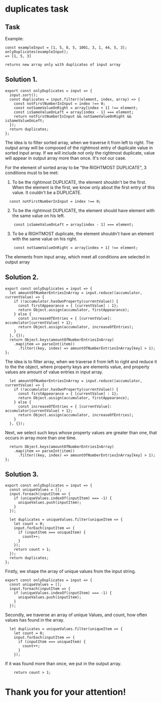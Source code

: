 # duplicates task

## Task
Example:
```
const exampleInput = [1, 5, 8, 5, 1001, 3, 1, 44, 5, 3];
onlyDuplicates(exampleInput);
=> [1, 5, 3]

returns new array only with duplicates of input array
```

## Solution 1.
```
export const onlyDuplicates = input => {
  input.sort();
  const duplicates = input.filter((element, index, array) => {
    const notFirstNumberInInput = index !== 0;
    const notSameValueOnRight = array[index + 1] !== element;
    const isSameValueOnLeft = array[index - 1] === element;
    return notFirstNumberInInput && notSameValueOnRight && isSameValueOnLeft;
  });
  return duplicates;
};

```

The idea is to filter sorted array, when we traverse it from left to right. The output array will be composed of the rightmost entry of duplicate value in sorted input array.
If we will include not only the rightmost duplicate, value will appear in output array more than once. It's not our case.

For the element of sorted array to be "the RIGHTMOST DUPLICATE", 3 conditions must to be met:

1. To be the rightmost DUPLICATE, the element shouldn't be the first. When the element is the first, we know only about the first entry of this value. It couldn't be a DUPLICATE.
```
  const notFirstNumberInInput = index !== 0;
```
2. To be the rightmost DUPLICATE, the element should have element with the same value on his left.
```
  	const isSameValueOnLeft = array[index - 1] === element;
```
3. To be a RIGHTMOST duplicate, the element shouldn't have an element with the same value on his right.
```
	const notSameValueOnRight = array[index + 1] !== element;
```
The elements from input array, which meet all conditions are selected in output array

## Solution 2.
```
export const onlyDuplicates = input => {
  let amountOfNumberEntriesInArray = input.reduce((accumulator, currentValue) => {
    if (!accumulator.hasOwnProperty(currentValue)) {
      const firstAppearance = { [currentValue] : 1};
      return Object.assign(accumulator, firstAppearance);
    } else {
      const increaseOfEntries = { [currentValue]: accumulator[currentValue] + 1};
      return Object.assign(accumulator, increaseOfEntries);
    }
  }, {});
  return Object.keys(amountOfNumberEntriesInArray)
    .map(item => parseInt(item))
      .filter((key, index) => amountOfNumberEntriesInArray[key] > 1);
};
```
The idea is to filter array, when we traverse it from left to right and reduce it to the the object, where property keys are elements value, and property values are amount of value entries in input array.
```
  let amountOfNumberEntriesInArray = input.reduce((accumulator, currentValue) => {
    if (!accumulator.hasOwnProperty(currentValue)) {
      const firstAppearance = { [currentValue] : 1};
      return Object.assign(accumulator, firstAppearance);
    } else {
      const increaseOfEntries = { [currentValue]: accumulator[currentValue] + 1};
      return Object.assign(accumulator, increaseOfEntries);
    }
  }, {});
```

Next, we select such keys whose property values are greater than one, that occurs in array more than one time.
```
  return Object.keys(amountOfNumberEntriesInArray)
    .map(item => parseInt(item))
      .filter((key, index) => amountOfNumberEntriesInArray[key] > 1);
};
```

## Solution 3.
```
export const onlyDuplicates = input => {
  const uniqueValues = [];
  input.foreach(inputItem => {
    if (uniqueValues.indexOf(inputItem) === -1) {
      uniqueValues.push(inputItem);
    }
  });

  let duplicates = uniqueValues.filter(uniqueItem => {
    let count = 0;
    input.forEach(inputItem => {
      if (inputItem === uniqueItem) {
        count++;
      }
    });
    return count > 1;
  });
  return duplicates;
};
```

Firstly, we shape the array of unique values from the input string.
```
export const onlyDuplicates = input => {
  const uniqueValues = [];
  input.foreach(inputItem => {
    if (uniqueValues.indexOf(inputItem) === -1) {
      uniqueValues.push(inputItem);
    }
  });
```
Secondly, we traverse an array of unique Values, and count, how often values has found in the array.
```
  let duplicates = uniqueValues.filter(uniqueItem => {
    let count = 0;
    input.forEach(inputItem => {
      if (inputItem === uniqueItem) {
        count++;
      }
    });
```
If it was found more than once, we put in the output array.
```
    return count > 1;
```

# Thank you for your attention!
